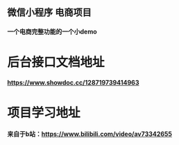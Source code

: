 ## 微信小程序 电商项目
#### 一个电商完整功能的一个小demo

# 后台接口文档地址
#### https://www.showdoc.cc/128719739414963

# 项目学习地址
#### 来自于b站：https://www.bilibili.com/video/av73342655